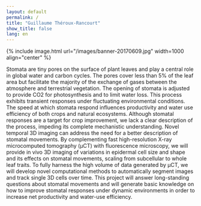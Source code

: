 ```yaml
---
layout: default
permalink: /
title: "Guillaume Théroux-Rancourt"
show_title: false
lang: en
---
```



{% include image.html url="/images/banner-20170609.jpg" width=1000 align="center" %}

Stomata are tiny pores on the surface of plant leaves and play a central role in global water and carbon cycles. The pores cover less than 5% of the leaf area but facilitate the majority of the exchange of gases between the atmosphere and terrestrial vegetation. The opening of stomata is adjusted to provide CO2 for photosynthesis and to limit water loss. This process exhibits transient responses under fluctuating environmental conditions. The speed at which stomata respond influences productivity and water use efficiency of both crops and natural ecosystems. Although stomatal responses are a target for crop improvement, we lack a clear description of the process, impeding its complete mechanistic understanding. Novel temporal 3D imaging can address the need for a better description of stomatal movements. By complementing fast high-resolution X-ray microcomputed tomography (μCT) with fluorescence microscopy, we will provide in vivo 3D imaging of variations in epidermal cell size and shape and its effects on stomatal movements, scaling from subcellular to whole leaf traits. To fully harness the high volume of data generated by μCT, we will develop novel computational methods to automatically segment images and track single 3D cells over time. This project will answer long-standing questions about stomatal movements and will generate basic knowledge on how to improve stomatal responses under dynamic environments in order to increase net productivity and water-use efficiency.




<!-- ## Upcoming conference -->

<!-- ## Recent posts

<nav>
	<ul>
	{% for post in site.posts limit:5 %}
	  {% include postlink.html %}
	{% endfor %}
	</ul>
</nav> -->
